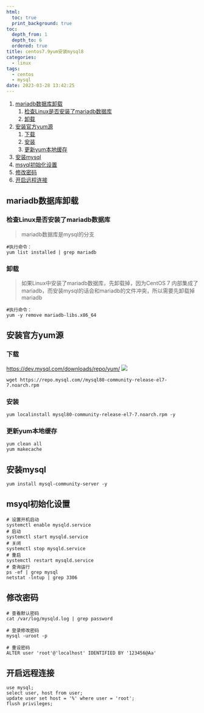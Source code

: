 ```yaml
---
html:
  toc: true
  print_background: true
toc:
  depth_from: 1
  depth_to: 6
  ordered: true
title: centos7.9yum安装mysql8
categories:
  - linux
tags:
  - centos
  - mysql
date: 2023-03-28 13:42:25
---
```

<!-- @import "[TOC]" {cmd="toc" depthFrom=1 depthTo=6 orderedList=true} -->
<!-- code_chunk_output -->

1. [mariadb数据库卸载](#mariadb数据库卸载)
    1. [检查Linux是否安装了mariadb数据库](#检查linux是否安装了mariadb数据库)
    2. [卸载](#卸载)
2. [安装官方yum源](#安装官方yum源)
    1. [下载](#下载)
    2. [安装](#安装)
    3. [更新yum本地缓存](#更新yum本地缓存)
3. [安装mysql](#安装mysql)
4. [msyql初始化设置](#msyql初始化设置)
5. [修改密码](#修改密码)
6. [开启远程连接](#开启远程连接)

<!-- /code_chunk_output -->

## mariadb数据库卸载
### 检查Linux是否安装了mariadb数据库
> mariadb数据库是mysql的分支

```shell
#执行命令：
yum list installed | grep mariadb 
```
### 卸载
> 如果Linux中安装了mariadb数据库，先卸载掉，因为CentOS 7 内部集成了mariadb，而安装mysql的话会和mariadb的文件冲突，所以需要先卸载掉mariadb

```shell
#执行命令：
yum -y remove mariadb-libs.x86_64
```
## 安装官方yum源
### 下载
https://dev.mysql.com/downloads/repo/yum/
![](/img/20230328134602.png)
```
wget https://repo.mysql.com//mysql80-community-release-el7-7.noarch.rpm
```

### 安装
```
yum localinstall mysql80-community-release-el7-7.noarch.rpm -y
```

### 更新yum本地缓存
```
yum clean all
yum makecache
```

## 安装mysql
```
yum install mysql-community-server -y
```

## msyql初始化设置

```
# 设置开机启动
systemctl enable mysqld.service
# 启动
systemctl start mysqld.service
# 关闭
systemctl stop mysqld.service
# 重启
systemctl restart mysqld.service
# 查询运行
ps -ef | grep mysql
netstat -lntup | grep 3306
```

## 修改密码
```
# 查看默认密码
cat /var/log/mysqld.log | grep password

# 登录修改密码
mysql -uroot -p

# 重设密码
ALTER user 'root'@'localhost' IDENTIFIED BY '123456@Aa'

```

## 开启远程连接
```
use mysql;
select user, host from user;
update user set host = '%' where user = 'root';
flush privileges;
```

